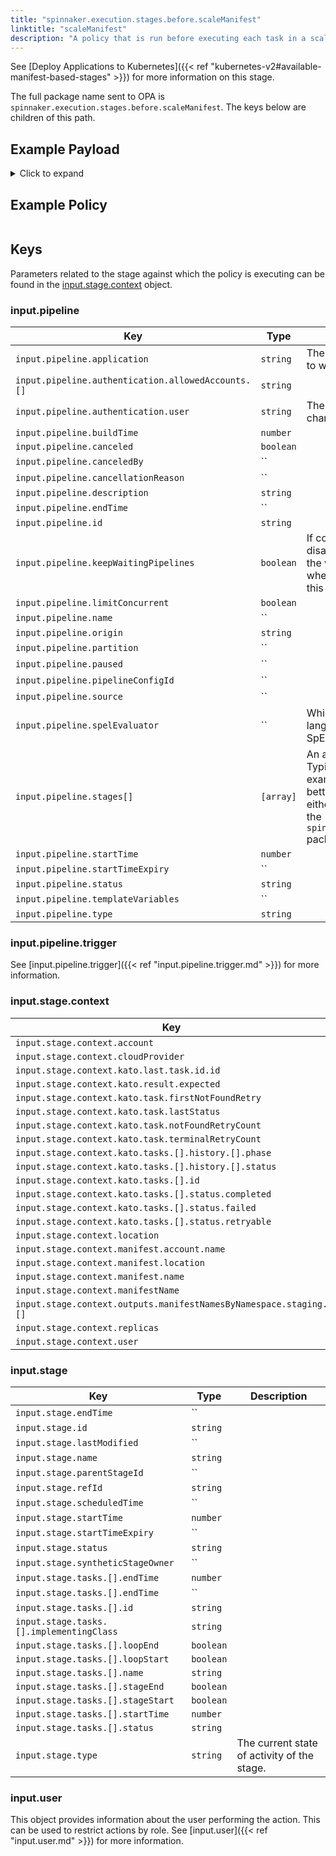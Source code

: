 ```yaml
---
title: "spinnaker.execution.stages.before.scaleManifest"
linktitle: "scaleManifest"
description: "A policy that is run before executing each task in a scale manifest stage."
---
```

 See [Deploy Applications to Kubernetes]({{< ref "kubernetes-v2#available-manifest-based-stages" >}}) for more information on this stage.

The full package name sent to OPA is `spinnaker.execution.stages.before.scaleManifest`. The keys below are children of this path.

## Example Payload

<details><summary>Click to expand</summary>

```json
{
  "input": {
    "pipeline": {
      "application": "hostname",
      "authentication": {
        "allowedAccounts": [
          "spinnaker",
          "staging",
          "staging-ecs"
        ],
        "user": "myUserName"
      },
      "buildTime": 1620752545407,
      "canceled": false,
      "canceledBy": null,
      "cancellationReason": null,
      "description": "Scale manifest",
      "endTime": null,
      "id": "01F5E62DKZH06TP0V627RBP4M2",
      "initialConfig": {},
      "keepWaitingPipelines": false,
      "limitConcurrent": false,
      "name": null,
      "notifications": [],
      "origin": "unknown",
      "partition": null,
      "paused": null,
      "pipelineConfigId": null,
      "source": null,
      "spelEvaluator": null,
      "stages": [
        "01F5E62DKZ1YANDNTZ9ZJY0QGE"
      ],
      "startTime": 1620752545426,
      "startTimeExpiry": null,
      "status": "RUNNING",
      "systemNotifications": [],
      "templateVariables": null,
      "trigger": {
        "artifacts": [],
        "correlationId": null,
        "isDryRun": false,
        "isRebake": false,
        "isStrategy": false,
        "notifications": [],
        "other": {
          "artifacts": [],
          "dryRun": false,
          "expectedArtifacts": [],
          "notifications": [],
          "parameters": {},
          "rebake": false,
          "resolvedExpectedArtifacts": [],
          "strategy": false,
          "type": "manual",
          "user": "myUserName"
        },
        "parameters": {},
        "resolvedExpectedArtifacts": [],
        "type": "manual",
        "user": "myUserName"
      },
      "type": "ORCHESTRATION"
    },
    "stage": {
      "context": {
        "account": "spinnaker",
        "cloudProvider": "kubernetes",
        "deploy.server.groups": {},
        "kato.last.task.id": {
          "id": "552a47bb-59ea-4f5b-aa58-9f28851a6bc6"
        },
        "kato.result.expected": false,
        "kato.task.firstNotFoundRetry": -1,
        "kato.task.lastStatus": "SUCCEEDED",
        "kato.task.notFoundRetryCount": 0,
        "kato.task.terminalRetryCount": 0,
        "kato.tasks": [
          {
            "history": [
              {
                "phase": "ORCHESTRATION",
                "status": "Initializing Orchestration Task"
              },
              {
                "phase": "ORCHESTRATION",
                "status": "Processing op: KubernetesScaleManifestOperation"
              },
              {
                "phase": "SCALE_KUBERNETES_MANIFEST",
                "status": "Starting scale operation..."
              },
              {
                "phase": "SCALE_KUBERNETES_MANIFEST",
                "status": "Looking up resource properties..."
              },
              {
                "phase": "SCALE_KUBERNETES_MANIFEST",
                "status": "Calling scale operation..."
              },
              {
                "phase": "ORCHESTRATION",
                "status": "Orchestration completed."
              }
            ],
            "id": "552a47bb-59ea-4f5b-aa58-9f28851a6bc6",
            "resultObjects": [],
            "status": {
              "completed": true,
              "failed": false,
              "retryable": false
            }
          }
        ],
        "location": "staging",
        "manifest.account.name": "spinnaker",
        "manifest.location": "staging",
        "manifest.name": "deployment hostname",
        "manifestName": "deployment hostname",
        "outputs.manifestNamesByNamespace": {
          "staging": [
            "deployment hostname"
          ]
        },
        "replicas": "5",
        "user": "myUserName"
      },
      "endTime": null,
      "id": "01F5E62DKZ1YANDNTZ9ZJY0QGE",
      "lastModified": null,
      "name": "scaleManifest",
      "outputs": {},
      "parentStageId": null,
      "refId": "0",
      "requisiteStageRefIds": [],
      "scheduledTime": null,
      "startTime": 1620752545489,
      "startTimeExpiry": null,
      "status": "RUNNING",
      "syntheticStageOwner": null,
      "tasks": [
        {
          "endTime": 1620752545644,
          "id": "1",
          "implementingClass": "com.netflix.spinnaker.orca.clouddriver.tasks.manifest.ResolveTargetManifestTask",
          "loopEnd": false,
          "loopStart": false,
          "name": "resolveTargetManifest",
          "stageEnd": false,
          "stageStart": true,
          "startTime": 1620752545521,
          "status": "SUCCEEDED"
        },
        {
          "endTime": 1620752545916,
          "id": "2",
          "implementingClass": "com.netflix.spinnaker.orca.clouddriver.tasks.manifest.ScaleManifestTask",
          "loopEnd": false,
          "loopStart": false,
          "name": "scaleManifest",
          "stageEnd": false,
          "stageStart": false,
          "startTime": 1620752545659,
          "status": "SUCCEEDED"
        },
        {
          "endTime": 1620752551162,
          "id": "3",
          "implementingClass": "com.netflix.spinnaker.orca.clouddriver.tasks.MonitorKatoTask",
          "loopEnd": false,
          "loopStart": false,
          "name": "monitorScale",
          "stageEnd": false,
          "stageStart": false,
          "startTime": 1620752545933,
          "status": "SUCCEEDED"
        },
        {
          "endTime": null,
          "id": "4",
          "implementingClass": "com.netflix.spinnaker.orca.clouddriver.tasks.manifest.WaitForManifestStableTask",
          "loopEnd": false,
          "loopStart": false,
          "name": "waitForManifestToStabilize",
          "stageEnd": true,
          "stageStart": false,
          "startTime": 1620752551183,
          "status": "RUNNING"
        }
      ],
      "type": "scaleManifest"
    },
    "user": {
      "isAdmin": false,
      "roles": [],
      "username": "myUserName"
    }
  }
}
```
</details>

## Example Policy

```rego

```

## Keys

Parameters related to the stage against which the policy is executing can be found in the [input.stage.context](#inputstagecontext) object.

### input.pipeline

| Key                                                | Type      | Description                                                                 |
| -------------------------------------------------- | --------- | --------------------------------------------------------------------------- |
| `input.pipeline.application`                       | `string`  | The name of the Spinnaker application to which this pipeline belongs.       |
| `input.pipeline.authentication.allowedAccounts.[]` | `string`  |                                                                             |
| `input.pipeline.authentication.user`               | `string`  | The Spinnaker user initiating the change.                                   |
| `input.pipeline.buildTime`                         | `number`  |                                                                             |
| `input.pipeline.canceled`                          | `boolean` |                                                                             |
| `input.pipeline.canceledBy`                        | ``        |                                                                             |
| `input.pipeline.cancellationReason`                | ``        |                                                                             |
| `input.pipeline.description`                       | `string`  |                                                                             |
| `input.pipeline.endTime`                           | ``        |                                                                             |
| `input.pipeline.id`                                | `string`  |                                                                             |
| `input.pipeline.keepWaitingPipelines`              | `boolean`  | If concurrent pipeline execution is disabled, then the pipelines that are in the waiting queue will get canceled when the next execution starts unless this is true. |
| `input.pipeline.limitConcurrent`                   | `boolean` |                                                                             |
| `input.pipeline.name`                              | ``        |                                                                             |
| `input.pipeline.origin`                            | `string`  |                                                                             |
| `input.pipeline.partition`                         | ``        |                                                                             |
| `input.pipeline.paused`                            | ``        |                                                                             |
| `input.pipeline.pipelineConfigId`                  | ``        |                                                                             |
| `input.pipeline.source`                            | ``        |                                                                             |
| `input.pipeline.spelEvaluator`                     | ``        | Which version of spring expression language is being used to evaluate SpEL. |
| `input.pipeline.stages[]`                          | `[array]` | An array of the stages in the pipeline. Typically if you are writing a policy that examines multiple pipeline stages, it is better to write that policy against either the `opa.pipelines package`, or the `spinnaker.execution.pipelines.before` package. |
| `input.pipeline.startTime`                         | `number`  |                                                                             |
| `input.pipeline.startTimeExpiry`                   | ``        |                                                                             |
| `input.pipeline.status`                            | `string`  |                                                                             |
| `input.pipeline.templateVariables`                 | ``        |                                                                             |
| `input.pipeline.type`                              | `string`  |                                                                             |

### input.pipeline.trigger

See [input.pipeline.trigger]({{< ref "input.pipeline.trigger.md" >}}) for more information.

### input.stage.context

| Key                                                               | Type      | Description |
| ----------------------------------------------------------------- | --------- | ----------- |
| `input.stage.context.account`                                     | `string`  |             |
| `input.stage.context.cloudProvider`                               | `string`  |             |
| `input.stage.context.kato.last.task.id.id`                        | `string`  |             |
| `input.stage.context.kato.result.expected`                        | `boolean` |             |
| `input.stage.context.kato.task.firstNotFoundRetry`                | `number`  |             |
| `input.stage.context.kato.task.lastStatus`                        | `string`  |             |
| `input.stage.context.kato.task.notFoundRetryCount`                | `number`  |             |
| `input.stage.context.kato.task.terminalRetryCount`                | `number`  |             |
| `input.stage.context.kato.tasks.[].history.[].phase`              | `string`  |             |
| `input.stage.context.kato.tasks.[].history.[].status`             | `string`  |             |
| `input.stage.context.kato.tasks.[].id`                            | `string`  |             |
| `input.stage.context.kato.tasks.[].status.completed`              | `boolean` |             |
| `input.stage.context.kato.tasks.[].status.failed`                 | `boolean` |             |
| `input.stage.context.kato.tasks.[].status.retryable`              | `boolean` |             |
| `input.stage.context.location`                                    | `string`  |             |
| `input.stage.context.manifest.account.name`                       | `string`  |             |
| `input.stage.context.manifest.location`                           | `string`  |             |
| `input.stage.context.manifest.name`                               | `string`  |             |
| `input.stage.context.manifestName`                                | `string`  |             |
| `input.stage.context.outputs.manifestNamesByNamespace.staging.[]` | `string`  |             |
| `input.stage.context.replicas`                                    | `string`  |             |
| `input.stage.context.user`                                        | `string`  |             |

### input.stage

| Key                                      | Type      | Description                                 |
| ---------------------------------------- | --------- | ------------------------------------------- |
| `input.stage.endTime`                    | ``        |                                             |
| `input.stage.id`                         | `string`  |                                             |
| `input.stage.lastModified`               | ``        |                                             |
| `input.stage.name`                       | `string`  |                                             |
| `input.stage.parentStageId`              | ``        |                                             |
| `input.stage.refId`                      | `string`  |                                             |
| `input.stage.scheduledTime`              | ``        |                                             |
| `input.stage.startTime`                  | `number`  |                                             |
| `input.stage.startTimeExpiry`            | ``        |                                             |
| `input.stage.status`                     | `string`  |                                             |
| `input.stage.syntheticStageOwner`        | ``        |                                             |
| `input.stage.tasks.[].endTime`           | `number`  |                                             |
| `input.stage.tasks.[].endTime`           | ``        |                                             |
| `input.stage.tasks.[].id`                | `string`  |                                             |
| `input.stage.tasks.[].implementingClass` | `string`  |                                             |
| `input.stage.tasks.[].loopEnd`           | `boolean` |                                             |
| `input.stage.tasks.[].loopStart`         | `boolean` |                                             |
| `input.stage.tasks.[].name`              | `string`  |                                             |
| `input.stage.tasks.[].stageEnd`          | `boolean` |                                             |
| `input.stage.tasks.[].stageStart`        | `boolean` |                                             |
| `input.stage.tasks.[].startTime`         | `number`  |                                             |
| `input.stage.tasks.[].status`            | `string`  |                                             |
| `input.stage.type`                       | `string`  | The current state of activity of the stage. |

### input.user

This object provides information about the user performing the action. This can be used to restrict actions by role. See [input.user]({{< ref "input.user.md" >}}) for more information.
